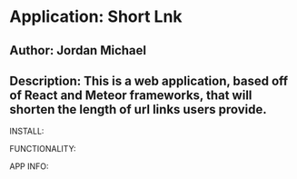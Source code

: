 # Application: Short Lnk
## Author: Jordan Michael
## Description: This is a web application, based off of React and Meteor frameworks, that will shorten the length of url links users provide.

INSTALL:

FUNCTIONALITY:

APP INFO:
